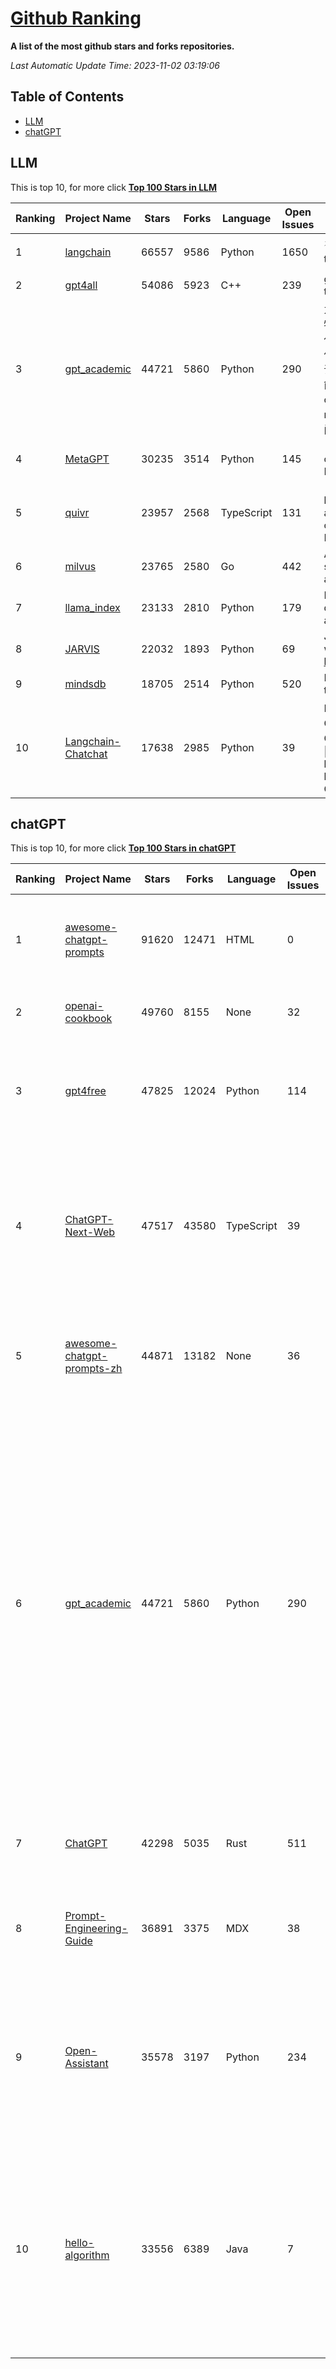 [Github Ranking](./README.md)
==========

**A list of the most github stars and forks repositories.**

*Last Automatic Update Time: 2023-11-02 03:19:06*

## Table of Contents
 * [LLM](#LLM)
 * [chatGPT](#chatGPT)

## LLM

This is top 10, for more click **[Top 100 Stars in LLM](Top100/LLM.md)**

| Ranking | Project Name | Stars | Forks | Language | Open Issues | Description | Last Commit |
| ------- | ------------ | ----- | ----- | -------- | ----------- | ----------- | ----------- |
| 1 | [langchain](https://github.com/langchain-ai/langchain) | 66557 | 9586 | Python | 1650 | ⚡ Building applications with LLMs through composability ⚡ | 2023-11-02T03:14:42Z |
| 2 | [gpt4all](https://github.com/nomic-ai/gpt4all) | 54086 | 5923 | C++ | 239 | gpt4all: open-source LLM chatbots that you can run anywhere | 2023-11-01T19:39:01Z |
| 3 | [gpt_academic](https://github.com/binary-husky/gpt_academic) | 44721 | 5860 | Python | 290 | 为ChatGPT/GLM提供实用化交互界面，特别优化论文阅读/润色/写作体验，模块化设计，支持自定义快捷按钮&函数插件，支持Python和C++等项目剖析&自译解功能，PDF/LaTex论文翻译&总结功能，支持并行问询多种LLM模型，支持chatglm2等本地模型。兼容文心一言, moss, llama2, rwkv, claude2, 通义千问, 书生, 讯飞星火等。 | 2023-11-02T03:17:34Z |
| 4 | [MetaGPT](https://github.com/geekan/MetaGPT) | 30235 | 3514 | Python | 145 | 🌟 The Multi-Agent Framework: Given one line Requirement, return PRD, Design, Tasks, Repo | 2023-11-02T02:40:44Z |
| 5 | [quivr](https://github.com/StanGirard/quivr) | 23957 | 2568 | TypeScript | 131 | 🧠 Your Second Brain supercharged by Generative AI 🧠 Dump all your files and chat with your personal assistant on your files & more using GPT 3.5/4, Private, Anthropic, VertexAI, LLMs... | 2023-11-02T01:33:38Z |
| 6 | [milvus](https://github.com/milvus-io/milvus) | 23765 | 2580 | Go | 442 | A cloud-native vector database, storage for next generation AI applications | 2023-11-02T03:17:22Z |
| 7 | [llama_index](https://github.com/run-llama/llama_index) | 23133 | 2810 | Python | 179 | LlamaIndex (formerly GPT Index) is a data framework for your LLM applications | 2023-11-02T03:05:55Z |
| 8 | [JARVIS](https://github.com/microsoft/JARVIS) | 22032 | 1893 | Python | 69 | JARVIS, a system to connect LLMs with ML community. Paper: https://arxiv.org/pdf/2303.17580.pdf | 2023-10-24T17:41:40Z |
| 9 | [mindsdb](https://github.com/mindsdb/mindsdb) | 18705 | 2514 | Python | 520 | MindsDB connects AI models to real time data | 2023-11-02T02:37:19Z |
| 10 | [Langchain-Chatchat](https://github.com/chatchat-space/Langchain-Chatchat) | 17638 | 2985 | Python | 39 | Langchain-Chatchat（原Langchain-ChatGLM）基于 Langchain 与 ChatGLM 等语言模型的本地知识库问答 \| Langchain-Chatchat (formerly langchain-ChatGLM), local knowledge based LLM (like ChatGLM) QA app with langchain  | 2023-11-01T13:51:55Z |


## chatGPT

This is top 10, for more click **[Top 100 Stars in chatGPT](Top100/chatGPT.md)**

| Ranking | Project Name | Stars | Forks | Language | Open Issues | Description | Last Commit |
| ------- | ------------ | ----- | ----- | -------- | ----------- | ----------- | ----------- |
| 1 | [awesome-chatgpt-prompts](https://github.com/f/awesome-chatgpt-prompts) | 91620 | 12471 | HTML | 0 | This repo includes ChatGPT prompt curation to use ChatGPT better. | 2023-11-01T08:03:27Z |
| 2 | [openai-cookbook](https://github.com/openai/openai-cookbook) | 49760 | 8155 | None | 32 | Examples and guides for using the OpenAI API | 2023-10-31T22:33:02Z |
| 3 | [gpt4free](https://github.com/xtekky/gpt4free) | 47825 | 12024 | Python | 114 | The official gpt4free repository \| various collection of powerful language models | 2023-11-02T01:31:17Z |
| 4 | [ChatGPT-Next-Web](https://github.com/Yidadaa/ChatGPT-Next-Web) | 47517 | 43580 | TypeScript | 39 | A well-designed cross-platform ChatGPT UI (Web / PWA / Linux / Win / MacOS). 一键拥有你自己的跨平台 ChatGPT 应用。 | 2023-10-30T17:41:41Z |
| 5 | [awesome-chatgpt-prompts-zh](https://github.com/PlexPt/awesome-chatgpt-prompts-zh) | 44871 | 13182 | None | 36 | ChatGPT 中文调教指南。各种场景使用指南。学习怎么让它听你的话。 | 2023-10-11T02:57:34Z |
| 6 | [gpt_academic](https://github.com/binary-husky/gpt_academic) | 44721 | 5860 | Python | 290 | 为ChatGPT/GLM提供实用化交互界面，特别优化论文阅读/润色/写作体验，模块化设计，支持自定义快捷按钮&函数插件，支持Python和C++等项目剖析&自译解功能，PDF/LaTex论文翻译&总结功能，支持并行问询多种LLM模型，支持chatglm2等本地模型。兼容文心一言, moss, llama2, rwkv, claude2, 通义千问, 书生, 讯飞星火等。 | 2023-11-02T03:17:34Z |
| 7 | [ChatGPT](https://github.com/lencx/ChatGPT) | 42298 | 5035 | Rust | 511 | 🔮 ChatGPT Desktop Application (Mac, Windows and Linux) | 2023-10-27T07:06:07Z |
| 8 | [Prompt-Engineering-Guide](https://github.com/dair-ai/Prompt-Engineering-Guide) | 36891 | 3375 | MDX | 38 | 🐙 Guides, papers, lecture, notebooks and resources for prompt engineering | 2023-10-30T16:03:52Z |
| 9 | [Open-Assistant](https://github.com/LAION-AI/Open-Assistant) | 35578 | 3197 | Python | 234 | OpenAssistant is a chat-based assistant that understands tasks, can interact with third-party systems, and retrieve information dynamically to do so. | 2023-10-30T18:57:20Z |
| 10 | [hello-algorithm](https://github.com/geekxh/hello-algorithm) | 33556 | 6389 | Java | 7 | 🌍 针对小白的算法训练 \| 包括四部分：①.大厂面经 ②.力扣图解  ③.千本开源电子书 ④.百张技术思维导图（项目花了上百小时，希望可以点 star 支持，🌹感谢~）推荐免费ChatGPT使用网站 | 2023-06-13T04:13:17Z |

